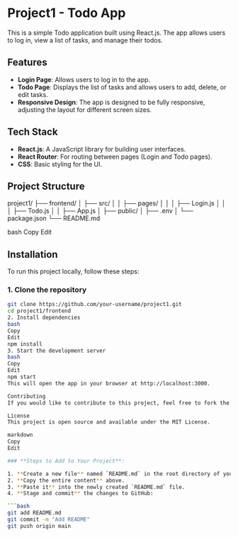 # Project1 - Todo App

This is a simple Todo application built using React.js. The app allows users to log in, view a list of tasks, and manage their todos.

## Features

- **Login Page**: Allows users to log in to the app.
- **Todo Page**: Displays the list of tasks and allows users to add, delete, or edit tasks.
- **Responsive Design**: The app is designed to be fully responsive, adjusting the layout for different screen sizes.

## Tech Stack

- **React.js**: A JavaScript library for building user interfaces.
- **React Router**: For routing between pages (Login and Todo pages).
- **CSS**: Basic styling for the UI.

## Project Structure

project1/
├── frontend/
│ ├── src/
│ │ ├── pages/
│ │ │ ├── Login.js
│ │ │ ├── Todo.js
│ │ ├── App.js
│ ├── public/
│ ├── .env
│ └── package.json
└── README.md

bash
Copy
Edit

## Installation

To run this project locally, follow these steps:

### 1. Clone the repository

```bash
git clone https://github.com/your-username/project1.git
cd project1/frontend
2. Install dependencies
bash
Copy
Edit
npm install
3. Start the development server
bash
Copy
Edit
npm start
This will open the app in your browser at http://localhost:3000.

Contributing
If you would like to contribute to this project, feel free to fork the repository and submit a pull request. Please ensure your code follows the existing code style.

License
This project is open source and available under the MIT License.

markdown
Copy
Edit

### **Steps to Add to Your Project**:

1. **Create a new file** named `README.md` in the root directory of your repository.
2. **Copy the entire content** above.
3. **Paste it** into the newly created `README.md` file.
4. **Stage and commit** the changes to GitHub:

```bash
git add README.md
git commit -m "Add README"
git push origin main
